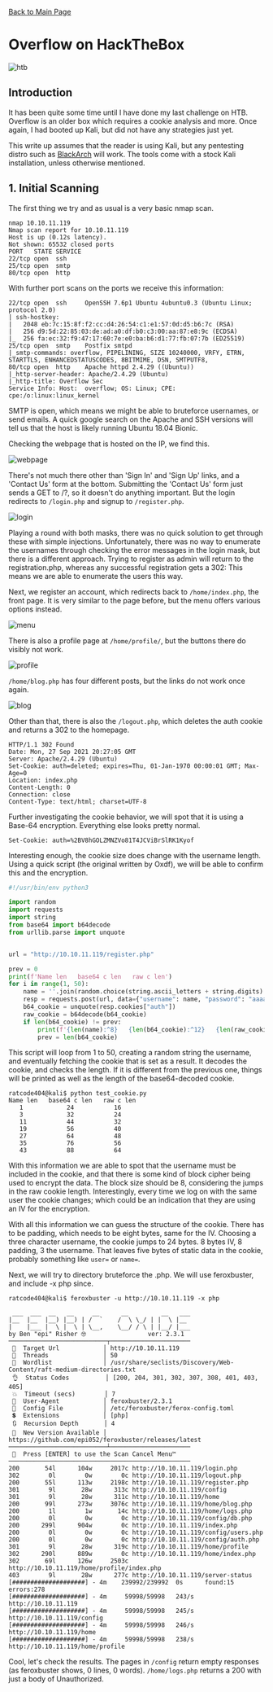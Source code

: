 [Back to Main Page](../index.html) 

# Overflow on HackTheBox

![htb](https://www.yeahhub.com/wp-content/uploads/2018/03/hackthebox.png)

## Introduction

It has been quite some time until I have done my last challenge on HTB. Overflow is an older box which requires a cookie analysis and more. Once again, I had booted up Kali, but did not have any strategies just yet.

This write up assumes that the reader is using Kali, but any pentesting distro such as [BlackArch](https://blackarch.org/) will work. The tools come with a stock Kali installation, unless otherwise mentioned.

## 1. Initial Scanning

The first thing we try and as usual is a very basic nmap scan.

```
nmap 10.10.11.119
Nmap scan report for 10.10.11.119
Host is up (0.12s latency).
Not shown: 65532 closed ports
PORT   STATE SERVICE
22/tcp open  ssh
25/tcp open  smtp
80/tcp open  http
```

With further port scans on the ports we receive this information:

```
22/tcp open  ssh     OpenSSH 7.6p1 Ubuntu 4ubuntu0.3 (Ubuntu Linux; protocol 2.0)
| ssh-hostkey: 
|   2048 eb:7c:15:8f:f2:cc:d4:26:54:c1:e1:57:0d:d5:b6:7c (RSA)
|   256 d9:5d:22:85:03:de:ad:a0:df:b0:c3:00:aa:87:e8:9c (ECDSA)
|_  256 fa:ec:32:f9:47:17:60:7e:e0:ba:b6:d1:77:fb:07:7b (ED25519)
25/tcp open  smtp    Postfix smtpd
|_smtp-commands: overflow, PIPELINING, SIZE 10240000, VRFY, ETRN, STARTTLS, ENHANCEDSTATUSCODES, 8BITMIME, DSN, SMTPUTF8, 
80/tcp open  http    Apache httpd 2.4.29 ((Ubuntu))
|_http-server-header: Apache/2.4.29 (Ubuntu)
|_http-title: Overflow Sec
Service Info: Host:  overflow; OS: Linux; CPE: cpe:/o:linux:linux_kernel
```

SMTP is open, which means we might be able to bruteforce usernames, or send emails. A quick google search on the Apache and SSH versions will tell us that the host is likely running Ubuntu 18.04 Bionic.

Checking the webpage that is hosted on the IP, we find this.

![webpage](https://i.imgur.com/SZNrJug.png)

There's not much there other than 'Sign In' and 'Sign Up' links, and a 'Contact Us' form at the bottom. Submitting the 'Contact Us' form just sends a GET to /?, so it doesn't do anything important. But the login redirects to `/login.php` and signup to `/register.php`.

![login](https://i.imgur.com/AkuQ67a.png)

Playing a round with both masks, there was no quick solution to get through these with simple injections. Unfortunately, there was no way to enumerate the usernames through checking the error messages in the login mask, but there is a different approach. Trying to register as admin will return to the registration.php, whereas any successful registration gets a 302: This means we are able to enumerate the users this way.

Next, we register an account, which redirects back to `/home/index.php`, the front page. It is very similar to the page before, but the menu offers various options instead. 

![menu](https://i.imgur.com/dVdkApn.png)

There is also a profile page at `/home/profile/`, but the buttons there do visibly not work.

![profile](https://i.imgur.com/ZVzBYzM.png)

`/home/blog.php` has four different posts, but the links do not work once again.

![blog](https://i.imgur.com/2gIcpky.png)

Other than that, there is also the `/logout.php`, which deletes the auth cookie and returns a 302 to the homepage.

```
HTTP/1.1 302 Found
Date: Mon, 27 Sep 2021 20:27:05 GMT
Server: Apache/2.4.29 (Ubuntu)
Set-Cookie: auth=deleted; expires=Thu, 01-Jan-1970 00:00:01 GMT; Max-Age=0
Location: index.php
Content-Length: 0
Connection: close
Content-Type: text/html; charset=UTF-8
```

Further investigating the cookie behavior, we will spot that it is using a Base-64 encryption. Everything else looks pretty normal.

```
Set-Cookie: auth=%2BV8hGOLZMNZVo81T4JCViBrSlRK1Kyof
```

Interesting enough, the cookie size does change with the username length. Using a quick script (the original written by Oxdf), we will be able to confirm this and the encryption.

```python
#!/usr/bin/env python3

import random
import requests
import string
from base64 import b64decode
from urllib.parse import unquote


url = "http://10.10.11.119/register.php"

prev = 0
print(f'Name len   base64 c len   raw c len')
for i in range(1, 50):
    name = ''.join(random.choice(string.ascii_letters + string.digits) for _ in range(i))
    resp = requests.post(url, data={"username": name, "password": "aaaaa", "password2": "aaaaa"}, allow_redirects=False)
    b64_cookie = unquote(resp.cookies["auth"])
    raw_cookie = b64decode(b64_cookie)
    if len(b64_cookie) != prev:
        print(f'{len(name):^8}   {len(b64_cookie):^12}   {len(raw_cookie):^9}')
        prev = len(b64_cookie)
```

This script will loop from 1 to 50, creating a random string the username, and eventually fetching the cookie that is set as a result. It decodes the cookie, and checks the length. If it is different from the previous one, things will be printed as well as the length of the base64-decoded cookie.

```
ratcode404@kali$ python test_cookie.py 
Name len   base64 c len   raw c len
   1            24           16    
   3            32           24    
   11           44           32    
   19           56           40    
   27           64           48    
   35           76           56    
   43           88           64
   ```
With this information we are able to spot that the username must be included in the cookie, and that there is some kind of block cipher being used to encrypt the data. The block size should be 8, considering the jumps in the raw cookie length. Interestingly, every time we log on with the same user the cookie changes; which could be an indication that they are using an IV for the encryption. 

With all this information we can guess the structure of the cookie. There has to be padding, which needs to be eight bytes, same for the IV. Choosing a three character username, the cookie jumps to 24 bytes. 8 bytes IV, 8 padding, 3 the username. That leaves five bytes of static data in the cookie, probably something like `user=` or `name=`.

Next, we will try to directory bruteforce the .php. We will use feroxbuster, and include -x php since.

```
ratcode404@kali$ feroxbuster -u http://10.10.11.119 -x php

 ___  ___  __   __     __      __         __   ___
|__  |__  |__) |__) | /  `    /  \ \_/ | |  \ |__
|    |___ |  \ |  \ | \__,    \__/ / \ | |__/ |___
by Ben "epi" Risher 🤓                 ver: 2.3.1
───────────────────────────┬──────────────────────
 🎯  Target Url            │ http://10.10.11.119
 🚀  Threads               │ 50
 📖  Wordlist              │ /usr/share/seclists/Discovery/Web-Content/raft-medium-directories.txt
 👌  Status Codes          │ [200, 204, 301, 302, 307, 308, 401, 403, 405]
 💥  Timeout (secs)        │ 7
 🦡  User-Agent            │ feroxbuster/2.3.1
 💉  Config File           │ /etc/feroxbuster/ferox-config.toml
 💲  Extensions            │ [php]
 🔃  Recursion Depth       │ 4
 🎉  New Version Available │ https://github.com/epi052/feroxbuster/releases/latest
───────────────────────────┴──────────────────────
 🏁  Press [ENTER] to use the Scan Cancel Menu™
──────────────────────────────────────────────────
200       54l      104w     2017c http://10.10.11.119/login.php
302        0l        0w        0c http://10.10.11.119/logout.php
200       55l      113w     2198c http://10.10.11.119/register.php
301        9l       28w      313c http://10.10.11.119/config
301        9l       28w      311c http://10.10.11.119/home
200       99l      273w     3076c http://10.10.11.119/home/blog.php
200        1l        1w       14c http://10.10.11.119/home/logs.php
200        0l        0w        0c http://10.10.11.119/config/db.php
200      299l      904w        0c http://10.10.11.119/index.php
200        0l        0w        0c http://10.10.11.119/config/users.php
200        0l        0w        0c http://10.10.11.119/config/auth.php
301        9l       28w      319c http://10.10.11.119/home/profile
302      290l      889w        0c http://10.10.11.119/home/index.php
302       69l      126w     2503c http://10.10.11.119/home/profile/index.php
403        9l       28w      277c http://10.10.11.119/server-status
[####################] - 4m    239992/239992  0s      found:15      errors:278    
[####################] - 4m     59998/59998   243/s   http://10.10.11.119
[####################] - 4m     59998/59998   245/s   http://10.10.11.119/config
[####################] - 4m     59998/59998   246/s   http://10.10.11.119/home
[####################] - 4m     59998/59998   238/s   http://10.10.11.119/home/profile
```

Cool, let's check the results. The pages in `/config` return empty responses (as feroxbuster shows, 0 lines, 0 words). `/home/logs.php` returns a 200 with just a body of Unauthorized.
